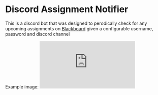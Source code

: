 # Discord Assignment Notifier
This is a discord bot that was designed to perodically check for any upcoming assignments on [Blackboard](https://www.blackboard.com/index.html) given a configurable username, password and discord channel

Example image:
![Example Image](https://www.blackboard.com/index.html)
